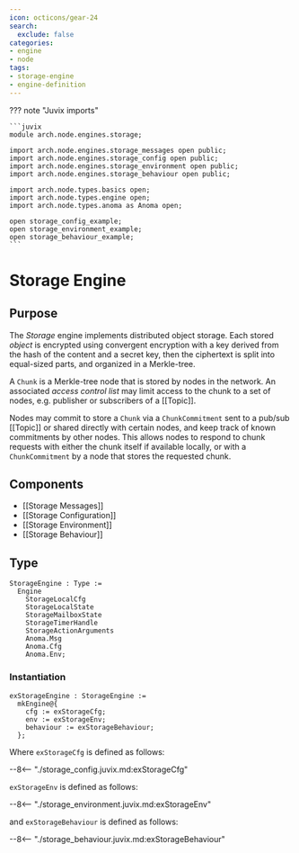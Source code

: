 ```yaml
---
icon: octicons/gear-24
search:
  exclude: false
categories:
- engine
- node
tags:
- storage-engine
- engine-definition
---
```


??? note "Juvix imports"

    ```juvix
    module arch.node.engines.storage;

    import arch.node.engines.storage_messages open public;
    import arch.node.engines.storage_config open public;
    import arch.node.engines.storage_environment open public;
    import arch.node.engines.storage_behaviour open public;

    import arch.node.types.basics open;
    import arch.node.types.engine open;
    import arch.node.types.anoma as Anoma open;

    open storage_config_example;
    open storage_environment_example;
    open storage_behaviour_example;
    ```

# Storage Engine

## Purpose

<!-- --8<-- [start:purpose] -->
The *Storage* engine implements distributed object storage.
Each stored *object* is encrypted using convergent encryption
with a key derived from the hash of the content and a secret key,
then the ciphertext is split into equal-sized parts,
and organized in a Merkle-tree.

A `Chunk` is a Merkle-tree node that is stored by nodes in the network.
An associated *access control list*
may limit access to the chunk to a set of nodes,
e.g. publisher or subscribers of a [[Topic]].

Nodes may commit to store a `Chunk` via a `ChunkCommitment`
sent to a pub/sub [[Topic]] or shared directly with certain nodes,
and keep track of known commitments by other nodes.
This allows nodes to respond to chunk requests
with either the chunk itself if available locally,
or with a `ChunkCommitment` by a node that stores the requested chunk.
<!-- --8<-- [end:purpose] -->

## Components

- [[Storage Messages]]
- [[Storage Configuration]]
- [[Storage Environment]]
- [[Storage Behaviour]]

## Type

<!-- --8<-- [start:StorageEngine] -->
```juvix
StorageEngine : Type :=
  Engine
    StorageLocalCfg
    StorageLocalState
    StorageMailboxState
    StorageTimerHandle
    StorageActionArguments
    Anoma.Msg
    Anoma.Cfg
    Anoma.Env;
```
<!-- --8<-- [end:StorageEngine] -->

### Instantiation

<!-- --8<-- [start:exStorageEngine] -->
```juvix
exStorageEngine : StorageEngine :=
  mkEngine@{
    cfg := exStorageCfg;
    env := exStorageEnv;
    behaviour := exStorageBehaviour;
  };
```
<!-- --8<-- [end:exStorageEngine] -->

Where `exStorageCfg` is defined as follows:

--8<-- "./storage_config.juvix.md:exStorageCfg"

`exStorageEnv` is defined as follows:

--8<-- "./storage_environment.juvix.md:exStorageEnv"

and `exStorageBehaviour` is defined as follows:

--8<-- "./storage_behaviour.juvix.md:exStorageBehaviour"
